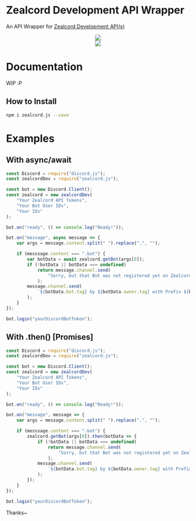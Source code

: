 # Zealcord Development API Wrapper

An API Wrapper for [Zealcord Development API(s)](https://app.discordbotsnation.xyz/api)

<div align="center">
    <p>
        <a href="https://npmjs.com/package/zealcord.js"><img
                src="https://nodei.co/npm/zealcord.js.png?downloads=true&stars=false" /></a>
        <br>
        <a href="https://travis-ci.com/zealcordNation/zealcord.js"><img
                src="https://travis-ci.com/zealcordNation/zealcord.js.svg?branch=master" /></a>
    </p>
</div>

# Documentation

WIP :P

## How to Install

```bash
npm i zealcord.js --save
```

# Examples

## With async/await

```js
const Discord = require("discord.js");
const zealcordDev = require("zealcord.js");

const bot = new Discord.Client();
const zealcord = new zealcordDev(
    "Your Zealcord API Tokens",
    "Your Bot User IDs",
    "Your IDs"
);

bot.on("ready", () => console.log("Ready!"));

bot.on("message", async message => {
    var args = message.content.split(" ").replace(".", "");

    if (messsage.content === ".bot") {
        var botData = await zealcord.getBot(args[0]);
        if (!botData || botData === undefined)
            return message.channel.send(
                "Sorry, but that Bot was not registered yet on Zealcord Nation."
            );
        message.channel.send(
            `${botData.bot.tag} by ${botData.owner.tag} with Prefix ${botData.prefix}!`
        );
    }
});

bot.login("yourDiscordBotToken");
```

## With .then() [Promises]

```js
const Discord = require("discord.js");
const zealcordDev = require("zealcord.js");

const bot = new Discord.Client();
const zealcord = new zealcordDev(
    "Your Zealcord API Tokens",
    "Your Bot User IDs",
    "Your IDs"
);

bot.on("ready", () => console.log("Ready!"));

bot.on("message", message => {
    var args = message.content.split(" ").replace(".", "");

    if (messsage.content === ".bot") {
        zealcord.getBot(args[0]).then(botData => {
            if (!botData || botData === undefined)
                return message.channel.send(
                    "Sorry, but that Bot was not registered yet on Zealcord Nation."
                );
            message.channel.send(
                `${botData.bot.tag} by ${botData.owner.tag} with Prefix ${botData.prefix}!`
            );
        });
    }
});

bot.login("yourDiscordBotToken");
```
Thanks~